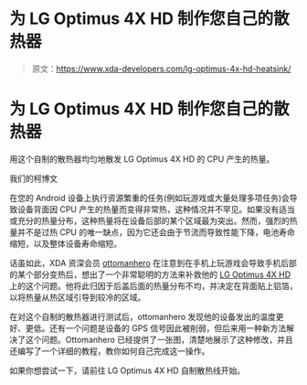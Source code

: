 # 为 LG Optimus 4X HD 制作您自己的散热器

> 原文：<https://www.xda-developers.com/lg-optimus-4x-hd-heatsink/>

# 为 LG Optimus 4X HD 制作您自己的散热器

用这个自制的散热器均匀地散发 LG Optimus 4X HD 的 CPU 产生的热量。

我们的柯博文

在您的 Android 设备上执行资源繁重的任务(例如玩游戏或大量处理多项任务)会导致设备背面因 CPU 产生的热量而变得非常热，这种情况并不罕见。如果没有适当或充分的热量分布，这种热量将在设备后部的某个区域最为突出。然而，强烈的热量并不是过热 CPU 的唯一缺点，因为它还会由于节流而导致性能下降，电池寿命缩短，以及整体设备寿命缩短。

话虽如此，XDA 资深会员 [ottomanhero](http://forum.xda-developers.com/member.php?u=5047403) 在注意到在手机上玩游戏会导致手机后部的某个部分变热后，想出了一个非常聪明的方法来补救他的 [LG Optimus 4X HD](http://forum.xda-developers.com/optimus-4x-hd) 上的这个问题。他将此归因于后盖后面的热量分布不均，并决定在背面贴上铝箔，以将热量从热区域引导到较冷的区域。

在对这个自制的散热器进行测试后，ottomanhero 发现他的设备发出的温度更好、更低。还有一个问题是设备的 GPS 信号因此被削弱，但后来用一种新方法解决了这个问题。Ottomanhero 已经提供了一张图，清楚地展示了这种修改，并且还编写了一个详细的教程，教你如何自己完成这一操作。

如果你想尝试一下，请前往 LG Optimus 4X HD 自制散热线开始。